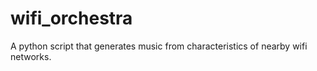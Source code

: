 wifi_orchestra
==============

A python script that generates music from characteristics of nearby wifi networks.
